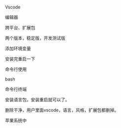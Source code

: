 Vscode

编辑器

跨平台、扩展包

两个版本，稳定版，开发测试版

添加环境变量

安装完重启一下

命令行使用

bash

命令行终端

安装语言包，安装重启就可以了。

删除干净，用户里面vscode，语言，风格，扩展包都删掉。

苹果系统中



